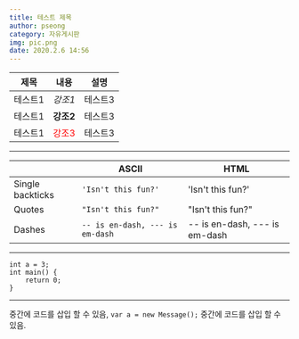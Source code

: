 ```yaml
---
title: 테스트 제목
author: pseong
category: 자유게시판
img: pic.png
date: 2020.2.6 14:56
---
```


|제목|내용|설명|
|---|---|---|
|테스트1|*강조1*|테스트3|
|테스트1|**강조2**|테스트3|
|테스트1|<span style="color:red">강조3</span>|테스트3|

---

|                |ASCII                          |HTML                         |
|----------------|-------------------------------|-----------------------------|
|Single backticks|`'Isn't this fun?'`            |'Isn't this fun?'            |
|Quotes          |`"Isn't this fun?"`            |"Isn't this fun?"            |
|Dashes          |`-- is en-dash, --- is em-dash`|-- is en-dash, --- is em-dash|

---

```
int a = 3;
int main() {
	return 0;
}
```

---

중간에 코드를 삽입 할 수 있음, `var a = new Message();` 중간에 코드를 삽입 할 수 있음.